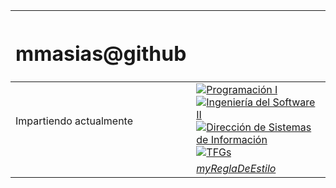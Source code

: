 |<h1>mmasias@github</h1>||
-|-
Impartiendo actualmente|[![Programación I](https://img.shields.io/badge/-Programación_I-000?style=flat&logo=Github&logoColor=white)](https://github.com/mmasias/prg1-22-23/blob/main/README.md) [![Ingeniería del Software II](https://img.shields.io/badge/-Ingeniería_del_Software_II-000?style=flat&logo=Github&logoColor=white)](https://github.com/mmasias/idsw2-22-23/blob/main/README.md) [![Dirección de Sistemas de Información](https://img.shields.io/badge/-Dirección_de_Sistemas_de_Información-000?style=flat&logo=Github&logoColor=white)](https://github.com/mmasias/DSI-22-23/blob/main/README.md) [![TFGs](https://img.shields.io/badge/-TFGs-000?style=flat&logo=Github&logoColor=white)](https://github.com/mmasias/TFGs-22-23/blob/main/README.md)
||*[myReglaDeEstilo](acercaDeEsquema.md)*
